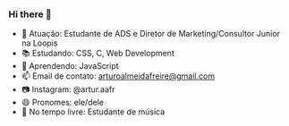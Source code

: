 ### Hi there 👋

- 🔭 Atuação: Estudante de ADS e Diretor de Marketing/Consultor Junior na Loopis
- 📚 Estudando: CSS, C, Web Development
- 🌱 Aprendendo: JavaScript
- 📫 Email de contato: arturoalmeidafreire@gmail.com
- 📷 Instagram: @artur.aafr
- 😄 Pronomes: ele/dele
- 🎸 No tempo livre: Estudante de música
